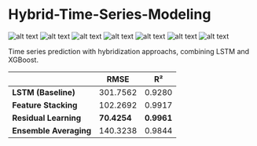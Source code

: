 # Hybrid-Time-Series-Modeling
![ alt text ](https://img.shields.io/badge/license-MIT-green?style=&logo=)
![ alt text ](https://img.shields.io/badge/-Jupyter-F37626?logo=Jupyter&logoColor=white)
![ alt text ](https://img.shields.io/badge/-pandas-150458?logo=pandas&logoColor=white)
![ alt text ](https://img.shields.io/badge/-NumPy-013243?logo=Numpy&logoColor=white)
![ alt text ](https://img.shields.io/badge/-TensorFlow-FF6F00?logo=TensorFlow&logoColor=white)
![ alt text ](https://img.shields.io/badge/-Keras-D00000?logo=Keras&logoColor=white)
![ alt text ](https://img.shields.io/badge/-Google_Colab-F9AB00?logo=googlecolab&logoColor=white)

Time series prediction with hybridization approachs, combining LSTM and XGBoost.


|                        |   **RMSE**  |    **R²**  |
|------------------------|-------------|------------|
| **LSTM (Baseline)**    |   301.7562  |   0.9280   |
| **Feature Stacking**   |   102.2692  |   0.9917   |
| **Residual Learning**  | **70.4254** | **0.9961** |
| **Ensemble Averaging** |   140.3238  |   0.9844   |
